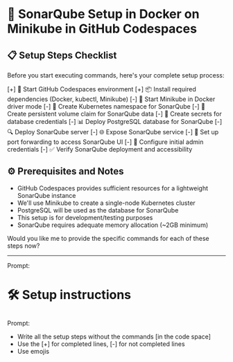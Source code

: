 
# 🐳 SonarQube Setup in Docker on Minikube in GitHub Codespaces

## 📋 Setup Steps Checklist

Before you start executing commands, here's your complete setup process:

[+] 🚀 Start GitHub Codespaces environment
[+] 📦 Install required dependencies (Docker, kubectl, Minikube)
[-] 🔄 Start Minikube in Docker driver mode
[-] 🧩 Create Kubernetes namespace for SonarQube
[-] 💾 Create persistent volume claim for SonarQube data
[-] 🔐 Create secrets for database credentials
[-] 📊 Deploy PostgreSQL database for SonarQube
[-] 🔍 Deploy SonarQube server
[-] 🌐 Expose SonarQube service
[-] 🔄 Set up port forwarding to access SonarQube UI
[-] 🔑 Configure initial admin credentials
[-] ✅ Verify SonarQube deployment and accessibility

## ⚙️ Prerequisites and Notes

- GitHub Codespaces provides sufficient resources for a lightweight SonarQube instance
- We'll use Minikube to create a single-node Kubernetes cluster
- PostgreSQL will be used as the database for SonarQube
- This setup is for development/testing purposes
- SonarQube requires adequate memory allocation (~2GB minimum)

Would you like me to provide the specific commands for each of these steps now?

---
Prompt:
# 🛠️ Setup instructions
##
Prompt:
- Write all the setup steps without the commands [in the code space]
- Use the [+] for completed lines, [-] for not completed lines
- Use emojis
